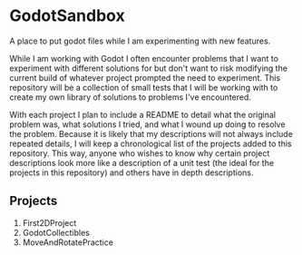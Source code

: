 # GodotSandbox
A place to put godot files while I am experimenting with new features.

While I am working with Godot I often encounter problems that I want to experiment with different solutions for but
don't want to risk modifying the current build of whatever project prompted the need to experiment. This repository
will be a collection of small tests that I will be working with to create my own library of solutions to problems I've
encountered.

With each project I plan to include a README to detail what the original problem was, what solutions I tried, and what
I wound up doing to resolve the problem. Because it is likely that my descriptions will not always include repeated
details, I will keep a chronological list of the projects added to this repository. This way, anyone who wishes to
know why certain project descriptions look more like a description of a unit test (the ideal for the projects in this
repository) and others have in depth descriptions.

## Projects
1. First2DProject
2. GodotCollectibles
3. MoveAndRotatePractice
